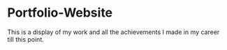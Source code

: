 # Portfolio-Website
This is a display of my work  and all the achievements I made in my career till this point.
